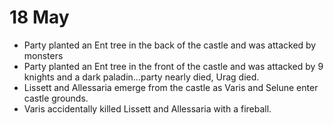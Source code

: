 # 18 May
- Party planted an Ent tree in the back of the castle and was attacked by monsters
- Party planted an Ent tree in the front of the castle and was attacked by 9 knights and a dark paladin...party nearly died, Urag died.
- Lissett and Allessaria emerge from the castle as Varis and Selune enter castle grounds.  
- Varis accidentally killed Lissett and Allessaria with a fireball.
